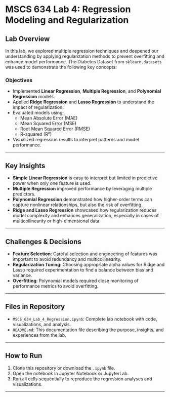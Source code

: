 # MSCS 634 Lab 4: Regression Modeling and Regularization

## Lab Overview

In this lab, we explored multiple regression techniques and deepened our understanding by applying regularization methods to prevent overfitting and enhance model performance. The Diabetes Dataset from `sklearn.datasets` was used to demonstrate the following key concepts:

### Objectives
- Implemented **Linear Regression**, **Multiple Regression**, and **Polynomial Regression** models.
- Applied **Ridge Regression** and **Lasso Regression** to understand the impact of regularization.
- Evaluated models using:
  - Mean Absolute Error (MAE)
  - Mean Squared Error (MSE)
  - Root Mean Squared Error (RMSE)
  - R-squared (R²)
- Visualized regression results to interpret patterns and model performance.

---

## Key Insights

- **Simple Linear Regression** is easy to interpret but limited in predictive power when only one feature is used.
- **Multiple Regression** improved performance by leveraging multiple predictors.
- **Polynomial Regression** demonstrated how higher-order terms can capture nonlinear relationships, but also the risk of overfitting.
- **Ridge and Lasso Regression** showcased how regularization reduces model complexity and enhances generalization, especially in cases of multicollinearity or high-dimensional data.

---

## Challenges & Decisions

- **Feature Selection**: Careful selection and engineering of features was important to avoid redundancy and multicollinearity.
- **Regularization Tuning**: Choosing appropriate alpha values for Ridge and Lasso required experimentation to find a balance between bias and variance.
- **Overfitting**: Polynomial models required close monitoring of performance metrics to avoid overfitting.

---

## Files in Repository

- `MSCS_634_Lab_4_Regression.ipynb`: Complete lab notebook with code, visualizations, and analysis.
- `README.md`: This documentation file describing the purpose, insights, and experiences from the lab.

---

## How to Run

1. Clone this repository or download the `.ipynb` file.
2. Open the notebook in Jupyter Notebook or JupyterLab.
3. Run all cells sequentially to reproduce the regression analyses and visualizations.

---

